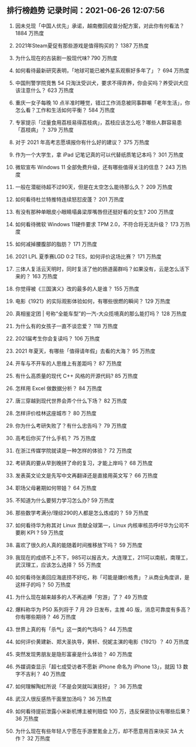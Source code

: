 
## 排行榜趋势 记录时间：2021-06-26 12:07:56
  
  1. 因未兑现「中国人优先」承诺，越南撤回疫苗分配方案，对此你有何看法？ 1884 万热度
    
  2. 2021年Steam夏促有那些游戏是值得购买的？ 1387 万热度
    
  3. 为什么现在的古装剧一股现代味? 790 万热度
    
  4. 如何看待最新研究表明，「地球可能已被外星系观察好多年了」？ 694 万热度
    
  5. 中国刑警学院竞售 54 只淘汰受训犬，要求不得弃养，你会买吗？养受训犬应该注意什么？ 623 万热度
    
  6. 重庆一女子每晚 10 点半准时睡觉，错过工作消息被同事群嘲「老年生活」，你怎么看？工作和生活如何平衡？ 584 万热度
    
  7. 专家提示「过量食用荔枝易得荔枝病」，荔枝应该怎么吃？哪些人群容易患「荔枝病」？ 379 万热度
    
  8. 对于 2021 年高考志愿填报你有什么好的建议？ 375 万热度
    
  9. 作为一个大学生，拿 iPad 记笔记真的可以代替纸质笔记本吗？ 301 万热度
    
  10. 微软宣布 Windows 11 全部免费升级，还有哪些值得关注的信息？ 243 万热度
    
  11. 一般在潜艇待超不过90天，但是在太空怎么能待那么久？ 209 万热度
    
  12. 如何看待杜兰特推特连续怒怼皮蓬？ 201 万热度
    
  13. 有没有那种单眼皮小眼睛塌鼻梁厚嘴唇但还挺好看的女生? 200 万热度
    
  14. 如何看待微软 Windows 11硬件要求 TPM 2.0，不符合将无法升级？ 173 万热度
    
  15. 如何减掉腰腹部的脂肪？ 171 万热度
    
  16. 2021 LPL 夏季赛LGD 0:2 TES，如何评价这场比赛？ 171 万热度
    
  17. 三体人复活云天明时，同时复活了他的肠道菌群吗？如果没有，云是怎么活下来的？ 163 万热度
    
  18. 你觉得被《三国演义》改的最多的人是谁？ 155 万热度
    
  19. 电影《1921》的实际观影体验如何，有哪些很燃的瞬间？ 129 万热度
    
  20. 真相鉴定团 | 号称“全能车型”的一汽-大众揽境真的那么能打吗？ 128 万热度
    
  21. 为什么有的女孩子一直不谈恋爱？ 118 万热度
    
  22. 2021届考生你会复读吗？ 106 万热度
    
  23. 2021 年夏天，有哪些「值得请年假」去看的大海？ 95 万热度
    
  24. 开车与不开车的人思维上有差距吗？ 87 万热度
    
  25. 有什么高质量的现代 C++ 风格的开源代码? 85 万热度
    
  26. 怎样用 Excel 做数据分析？ 84 万热度
    
  27. 唐三穿越到现代世界会弄个什么下场？ 82 万热度
    
  28. 怎样评价桂林这座城市？ 80 万热度
    
  29. 你为什么考研失败了？有什么忠告吗？ 79 万热度
    
  30. 高考后你买了什么手机？ 75 万热度
    
  31. 在浙江传媒学院就读是一种怎样的体验？ 72 万热度
    
  32. 考研真的要从早到晚拼了命的复习，才能上岸吗？ 68 万热度
    
  33. 发表英文论文是先写中文再翻译还是直接用英文写？ 66 万热度
    
  34. 职场父母暑期如何带娃？ 64 万热度
    
  35. 不知道为什么要努力学习怎么办? 59 万热度
    
  36. 那些数学考满分/理综290的人都是怎么炼成的？ 59 万热度
    
  37. 如何看待华为称其对 Linux 贡献全球第一，Linux 内核审核员呼吁华为公司不要刷 KPI ? 59 万热度
    
  38. 喜欢了很久的人真的能随着时间推移放下吗？ 59 万热度
    
  39. 我现在的成绩不上不下，985可以报吉大，大连理工，211可以南航，南理工，武汉理工，应该怎么选择？ 55 万热度
    
  40. 如何看待张勇回应海底捞不好吃，称「可能是嫌价格贵」？从商业角度讲，是这样子的吗？ 50 万热度
    
  41. 为什么现在越来越多的人不再追捧「穷游」了？ 49 万热度
    
  42. 爆料称华为 P50 系列将于 7 月 29 日发布，主推 4G 版，消息可靠度有多高？你有哪些期待？ 46 万热度
    
  43. 世界上真的有「杀气」这一类的气场吗？ 44 万热度
    
  44. 如何评价黄建新、郑大圣执导，黄轩、倪妮主演的电影《1921》？ 40 万热度
    
  45. 突然发现男朋友是隐形富豪是什么体验？ 40 万热度
    
  46. 外媒调查显示「超七成受访者不愿新 iPhone 命名为 iPhone 13」，就因 13 数字不吉利？ 40 万热度
    
  47. 如何理解陶虹所说「不是会哭就叫演技好」？ 36 万热度
    
  48. 武汉人很反感热干面里加汤吗？ 36 万热度
    
  49. 如何看待提前泄露小米新机博主被判赔偿 100 万，违反保密协议有哪些后果？ 36 万热度
    
  50. 为什么现在有些年轻人宁愿在手游里氪金上万，却不愿意用百来块买 3A 大作？ 32 万热度
    
